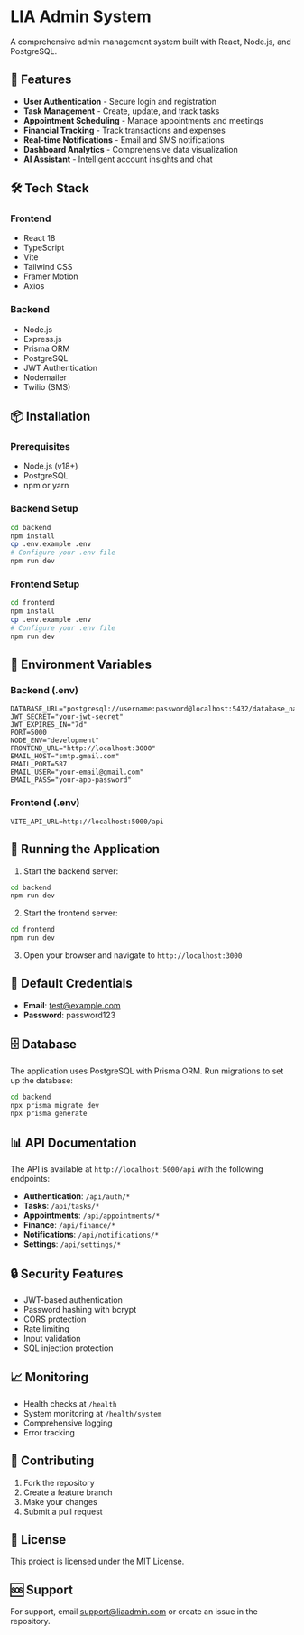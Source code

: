 # LIA Admin System

A comprehensive admin management system built with React, Node.js, and PostgreSQL.

## 🚀 Features

- **User Authentication** - Secure login and registration
- **Task Management** - Create, update, and track tasks
- **Appointment Scheduling** - Manage appointments and meetings
- **Financial Tracking** - Track transactions and expenses
- **Real-time Notifications** - Email and SMS notifications
- **Dashboard Analytics** - Comprehensive data visualization
- **AI Assistant** - Intelligent account insights and chat

## 🛠️ Tech Stack

### Frontend

- React 18
- TypeScript
- Vite
- Tailwind CSS
- Framer Motion
- Axios

### Backend

- Node.js
- Express.js
- Prisma ORM
- PostgreSQL
- JWT Authentication
- Nodemailer
- Twilio (SMS)

## 📦 Installation

### Prerequisites

- Node.js (v18+)
- PostgreSQL
- npm or yarn

### Backend Setup

```bash
cd backend
npm install
cp .env.example .env
# Configure your .env file
npm run dev
```

### Frontend Setup

```bash
cd frontend
npm install
cp .env.example .env
# Configure your .env file
npm run dev
```

## 🔧 Environment Variables

### Backend (.env)

```env
DATABASE_URL="postgresql://username:password@localhost:5432/database_name"
JWT_SECRET="your-jwt-secret"
JWT_EXPIRES_IN="7d"
PORT=5000
NODE_ENV="development"
FRONTEND_URL="http://localhost:3000"
EMAIL_HOST="smtp.gmail.com"
EMAIL_PORT=587
EMAIL_USER="your-email@gmail.com"
EMAIL_PASS="your-app-password"
```

### Frontend (.env)

```env
VITE_API_URL=http://localhost:5000/api
```

## 🚀 Running the Application

1. Start the backend server:

```bash
cd backend
npm run dev
```

2. Start the frontend server:

```bash
cd frontend
npm run dev
```

3. Open your browser and navigate to `http://localhost:3000`

## 📱 Default Credentials

- **Email**: test@example.com
- **Password**: password123

## 🗄️ Database

The application uses PostgreSQL with Prisma ORM. Run migrations to set up the database:

```bash
cd backend
npx prisma migrate dev
npx prisma generate
```

## 📊 API Documentation

The API is available at `http://localhost:5000/api` with the following endpoints:

- **Authentication**: `/api/auth/*`
- **Tasks**: `/api/tasks/*`
- **Appointments**: `/api/appointments/*`
- **Finance**: `/api/finance/*`
- **Notifications**: `/api/notifications/*`
- **Settings**: `/api/settings/*`

## 🔒 Security Features

- JWT-based authentication
- Password hashing with bcrypt
- CORS protection
- Rate limiting
- Input validation
- SQL injection protection

## 📈 Monitoring

- Health checks at `/health`
- System monitoring at `/health/system`
- Comprehensive logging
- Error tracking

## 🤝 Contributing

1. Fork the repository
2. Create a feature branch
3. Make your changes
4. Submit a pull request

## 📄 License

This project is licensed under the MIT License.

## 🆘 Support

For support, email support@liaadmin.com or create an issue in the repository.
